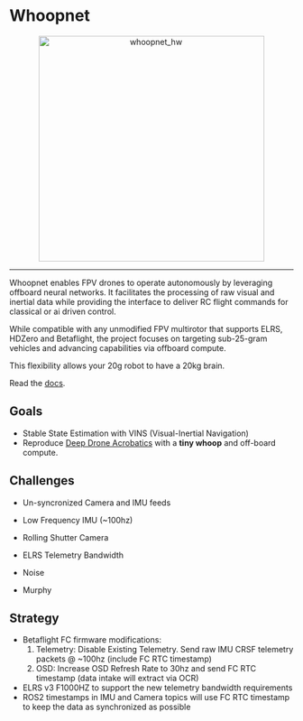 # Whoopnet
<div align="center">
<img src="https://github.com/user-attachments/assets/414608c7-fce0-4ee1-b526-d78d7cb91b39" alt="whoopnet_hw" width="400">
</div>

___
Whoopnet enables FPV drones to operate autonomously by leveraging offboard neural networks. It facilitates the processing of raw visual and inertial data while providing the interface to deliver RC flight commands for classical or ai driven control.

While compatible with any unmodified FPV multirotor that supports ELRS, HDZero and Betaflight, the project focuses on targeting sub-25-gram vehicles and advancing capabilities via offboard compute.

This flexibility allows your 20g robot to have a 20kg brain.

Read the [docs](https://github.com/nfreq/whoopnet/wiki).
## Goals
* Stable State Estimation with VINS (Visual-Inertial Navigation)
* Reproduce [Deep Drone Acrobatics](https://arxiv.org/pdf/2006.05768) with a **tiny whoop** and off-board compute.

## Challenges
* Un-syncronized Camera and IMU feeds
* Low Frequency IMU (~100hz)
* Rolling Shutter Camera
* ELRS Telemetry Bandwidth
* Noise

* Murphy

## Strategy
* Betaflight FC firmware modifications:
  1. Telemetry: Disable Existing Telemetry. Send raw IMU CRSF telemetry packets @ ~100hz (include FC RTC timestamp)
  2. OSD: Increase OSD Refresh Rate to 30hz and send FC RTC timestamp (data intake will extract via OCR)
* ELRS v3 F1000HZ to support the new telemetry bandwidth requirements
* ROS2 timestamps in IMU and Camera topics will use FC RTC timestamp to keep the data as synchronized as possible
